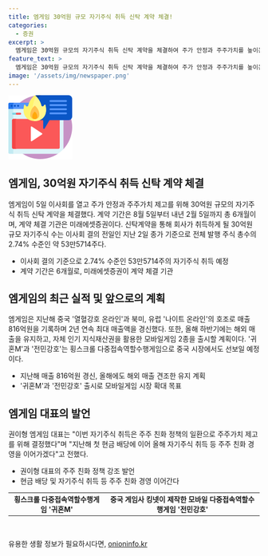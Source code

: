 ```yaml
---
title: 엠게임 30억원 규모 자기주식 취득 신탁 계약 체결!
categories:
  - 증권
excerpt: >
  엠게임은 30억원 규모의 자기주식 취득 신탁 계약을 체결하여 주가 안정과 주주가치를 높이는 노력을 하고 있다. 계약 기간은 6개월로, 미래에셋증권이 체결했다. 해외 매출은 견조하며, 귀혼M과 전민강호 등의 모바일 게임 출시를 예정하고 있으며, 회사 대표는 주주 친화 정책의 한 부분으로 이번 결정을 내린 것이라 밝혔다. (단어수: 61)
feature_text: >
  엠게임은 30억원 규모의 자기주식 취득 신탁 계약을 체결하여 주가 안정과 주주가치를 높이는 노력을 하고 있다. 계약 기간은 6개월로, 미래에셋증권이 체결했다. 해외 매출은 견조하며, 귀혼M과 전민강호 등의 모바일 게임 출시를 예정하고 있으며, 회사 대표는 주주 친화 정책의 한 부분으로 이번 결정을 내린 것이라 밝혔다. (단어수: 61)
image: '/assets/img/newspaper.png'
---
```


<p><img src="/assets/img/news.png" alt="rentncar 속보" /></p>

<h2>엠게임, 30억원 자기주식 취득 신탁 계약 체결</h2>

<p data-ke-size="size16">엠게임이 5일 이사회를 열고 주가 안정과 주주가치 제고를 위해 30억원 규모의 자기주식 취득 신탁 계약을 체결했다. 계약 기간은 8월 5일부터 내년 2월 5일까지 총 6개월이며, 계약 체결 기관은 미래에셋증권이다. 신탁계약을 통해 회사가 취득하게 될 30억원 규모 자기주식 수는 이사회 결의 전일인 지난 2일 종가 기준으로 전체 발행 주식 총수의 2.74% 수준인 약 53만5714주다.</p>

<ul>
  <li>이사회 결의 기준으로 2.74% 수준인 53만5714주의 자기주식 취득 예정</li>
  <li>계약 기간은 6개월로, 미래에셋증권이 계약 체결 기관</li>
</ul>

<h2>엠게임의 최근 실적 및 앞으로의 계획</h2>

<p data-ke-size="size16">엠게임은 지난해 중국 '열혈강호 온라인'과 북미, 유럽 '나이트 온라인'의 호조로 매출 816억원을 기록하며 2년 연속 최대 매출액을 경신했다. 또한, 올해 하반기에는 해외 매출을 유지하고, 자체 인기 지식재산권을 활용한 모바일게임 2종을 출시할 계획이다. '귀혼M'과 '전민강호'는 횡스크롤 다중접속역할수행게임으로 중국 시장에서도 선보일 예정이다.</p>

<ul>
  <li>지난해 매출 816억원 경신, 올해에도 해외 매출 견조한 유지 계획</li>
  <li>'귀혼M'과 '전민강호' 출시로 모바일게임 시장 확대 목표</li>
</ul>

<h2>엠게임 대표의 발언</h2>

<p data-ke-size="size16">권이형 엠게임 대표는 "이번 자기주식 취득은 주주 친화 정책의 일환으로 주주가치 제고를 위해 결정했다"며 "지난해 첫 현금 배당에 이어 올해 자기주식 취득 등 주주 친화 경영을 이어가겠다"고 전했다.</p>

<ul>
  <li>권이형 대표의 주주 친화 정책 강조 발언</li>
  <li>현금 배당 및 자기주식 취득 등 주주 친화 경영 이어간다</li>
</ul>

<table>
  <tr>
    <td style="text-align: center; height: 17px;"><b>횡스크롤 다중접속역할수행게임 '귀혼M'</b></td>
    <td style="text-align: center; height: 17px;"><b>중국 게임사 킹넷이 제작한 모바일 다중접속역할수행게임 '전민강호'</b></td>
  </tr>
</table>

<p data-ke-size="size16">&nbsp;</p>
유용한 생활 정보가 필요하시다면, <a href="https://onioninfo.kr" rel="dofollow">onioninfo.kr</a>



